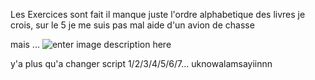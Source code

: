 Les Exercices sont fait il manque juste l'ordre alphabetique des livres je crois, sur le 5 je me suis pas mal aide d'un avion de chasse

mais ...
![enter image description here](https://media.giphy.com/media/ypW86tTXxGh0s/giphy.gif)


y'a plus qu'a changer script 1/2/3/4/5/6/7... uknowalamsayiinnn
